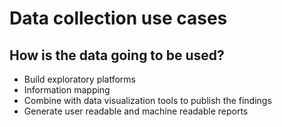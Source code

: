 # Data collection use cases

## How is the data going to be used?
- Build exploratory platforms
- Information mapping
- Combine with data visualization tools to publish the findings
- Generate user readable and machine readable reports